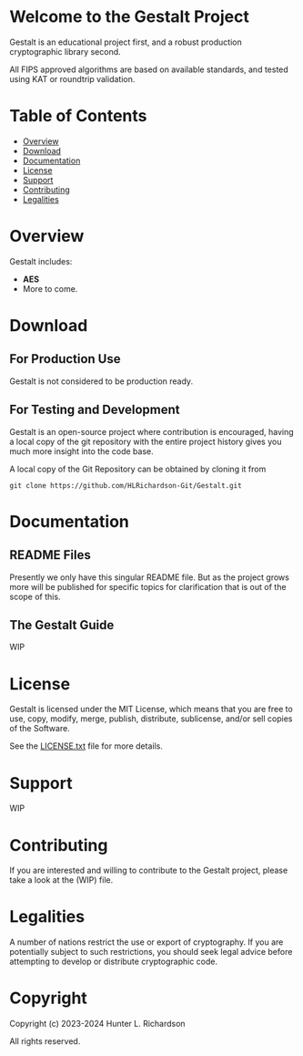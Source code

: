 Welcome to the Gestalt Project
==============================

Gestalt is an educational project first, and a robust production cryptographic library second.

All FIPS approved algorithms are based on available standards, and
tested using KAT or roundtrip validation.

Table of Contents
=================

 - [Overview](#overview)
 - [Download](#download)
 - [Documentation](#documentation)
 - [License](#license)
 - [Support](#support)
 - [Contributing](#contributing)
 - [Legalities](#legalities)

Overview
========

Gestalt includes:

- **AES**
- More to come.

Download
========

For Production Use
------------------

Gestalt is not considered to be production ready.

For Testing and Development
---------------------------

Gestalt is an open-source project where contribution is encouraged, having
a local copy of the git repository with the entire project history gives you 
much more insight into the code base.

A local copy of the Git Repository can be obtained by cloning it from

    git clone https://github.com/HLRichardson-Git/Gestalt.git

Documentation
=============

README Files
------------

Presently we only have this singular README file. But as the project grows
more will be published for specific topics for clarification that is out
of the scope of this.

The Gestalt Guide
-----------------
WIP

License
=======

Gestalt is licensed under the MIT License, which means that
you are free to use, copy, modify, merge, publish, distribute, sublicense, and/or sell
copies of the Software.

See the [LICENSE.txt](LICENSE.txt) file for more details.

Support
=======

WIP

Contributing
============

If you are interested and willing to contribute to the Gestalt project,
please take a look at the (WIP) file.

Legalities
==========

A number of nations restrict the use or export of cryptography. If you are
potentially subject to such restrictions, you should seek legal advice before
attempting to develop or distribute cryptographic code.

Copyright
=========

Copyright (c) 2023-2024 Hunter L. Richardson

All rights reserved.
